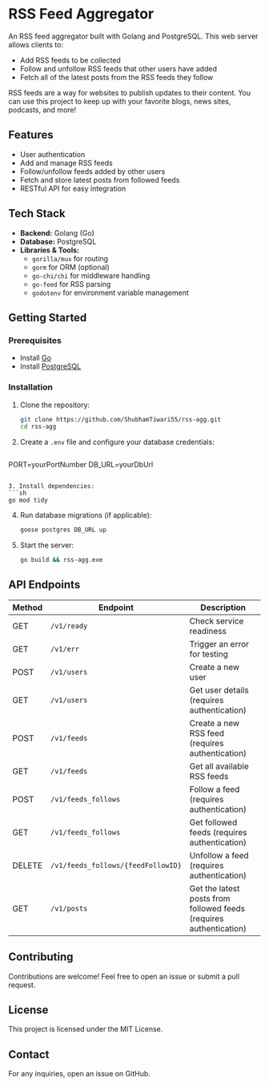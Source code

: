 # RSS Feed Aggregator

An RSS feed aggregator built with Golang and PostgreSQL. This web server allows clients to:

- Add RSS feeds to be collected
- Follow and unfollow RSS feeds that other users have added
- Fetch all of the latest posts from the RSS feeds they follow

RSS feeds are a way for websites to publish updates to their content. You can use this project to keep up with your favorite blogs, news sites, podcasts, and more!

## Features

- User authentication
- Add and manage RSS feeds
- Follow/unfollow feeds added by other users
- Fetch and store latest posts from followed feeds
- RESTful API for easy integration

## Tech Stack

- **Backend:** Golang (Go)
- **Database:** PostgreSQL
- **Libraries & Tools:**
  - `gorilla/mux` for routing
  - `gorm` for ORM (optional)
  - `go-chi/chi` for middleware handling
  - `go-feed` for RSS parsing
  - `godotenv` for environment variable management

## Getting Started

### Prerequisites

- Install [Go](https://golang.org/doc/install)
- Install [PostgreSQL](https://www.postgresql.org/download/)

### Installation

1. Clone the repository:
   ```sh
   git clone https://github.com/ShubhamTiwari55/rss-agg.git
   cd rss-agg
   ```

2. Create a `.env` file and configure your database credentials:
   ```env
  PORT=yourPortNumber
  DB_URL=yourDbUrl
   ```

3. Install dependencies:
   ```sh
   go mod tidy
   ```

4. Run database migrations (if applicable):
   ```sh
   goose postgres DB_URL up
   ```

5. Start the server:
   ```sh
   go build && rss-agg.exe
   ```

## API Endpoints

| Method | Endpoint                           | Description |
|--------|-----------------------------------|-------------|
| GET    | `/v1/ready`                       | Check service readiness |
| GET    | `/v1/err`                         | Trigger an error for testing |
| POST   | `/v1/users`                       | Create a new user |
| GET    | `/v1/users`                       | Get user details (requires authentication) |
| POST   | `/v1/feeds`                       | Create a new RSS feed (requires authentication) |
| GET    | `/v1/feeds`                       | Get all available RSS feeds |
| POST   | `/v1/feeds_follows`               | Follow a feed (requires authentication) |
| GET    | `/v1/feeds_follows`               | Get followed feeds (requires authentication) |
| DELETE | `/v1/feeds_follows/{feedFollowID}`| Unfollow a feed (requires authentication) |
| GET    | `/v1/posts`                       | Get the latest posts from followed feeds (requires authentication) |

## Contributing

Contributions are welcome! Feel free to open an issue or submit a pull request.

## License

This project is licensed under the MIT License.

## Contact

For any inquiries, open an issue on GitHub.

